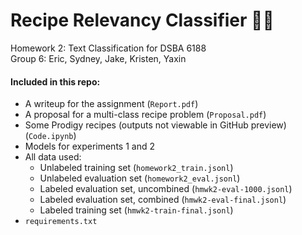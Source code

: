 # Recipe Relevancy Classifier 👩‍🍳
Homework 2: Text Classification for DSBA 6188  
Group 6: Eric, Sydney, Jake, Kristen, Yaxin

#### Included in this repo:
- A writeup for the assignment (`Report.pdf`)
- A proposal for a multi-class recipe problem (`Proposal.pdf`)
- Some Prodigy recipes (outputs not viewable in GitHub preview) (`Code.ipynb`)
- Models for experiments 1 and 2
- All data used:
  - Unlabeled training set (`homework2_train.jsonl`)
  - Unlabeled evaluation set (`homework2_eval.jsonl`)
  - Labeled evaluation set, uncombined (`hmwk2-eval-1000.jsonl`)
  - Labeled evaluation set, combined (`hmwk2-eval-final.jsonl`)
  - Labeled training set (`hmwk2-train-final.jsonl`)
- `requirements.txt`
